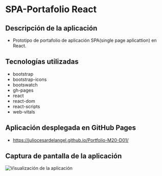 # SPA-Portafolio React

## Descripción de la aplicación

* Prototipo de portafolio de aplicación SPA(single page aplicattion) en React.

## Tecnologías utilizadas
* bootstrap
* bootstrap-icons
* bootswatch
* gh-pages
* react
* react-dom
* react-scripts
* web-vitals



## Aplicación desplegada en GitHub Pages
* https://juliocesardelangel.github.io/Portfolio-M20-D01/

## Captura de pantalla de la aplicación
![Visualización de la aplicación](https://github.com/JulioCesarDelAngel/Portfolio-M20-D01/tree/main/src/assets/images/Portfolio-M20-D01.png)